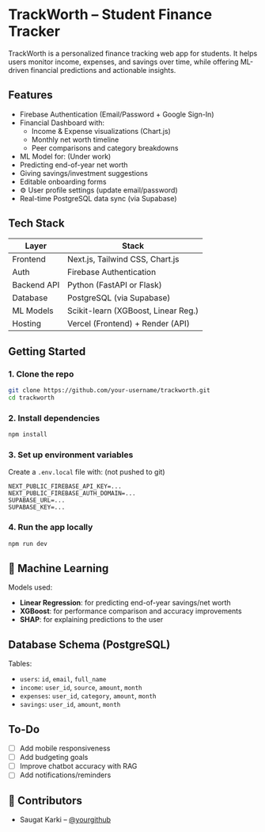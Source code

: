 # TrackWorth – Student Finance Tracker

TrackWorth is a personalized finance tracking web app for students. It helps users monitor income, expenses, and savings over time, while offering ML-driven financial predictions and actionable insights.

## Features

- Firebase Authentication (Email/Password + Google Sign-In)
- Financial Dashboard with:
  - Income & Expense visualizations (Chart.js)
  - Monthly net worth timeline
  - Peer comparisons and category breakdowns
-  ML Model for: (Under work)
  - Predicting end-of-year net worth
  - Giving savings/investment suggestions
- Editable onboarding forms
- ⚙️ User profile settings (update email/password)
- Real-time PostgreSQL data sync (via Supabase)

## Tech Stack

| Layer        | Stack                                |
|--------------|--------------------------------------|
| Frontend     | Next.js, Tailwind CSS, Chart.js      |
| Auth         | Firebase Authentication              |
| Backend API  | Python (FastAPI or Flask)            |
| Database     | PostgreSQL (via Supabase)            |
| ML Models    | Scikit-learn (XGBoost, Linear Reg.)  |
| Hosting      | Vercel (Frontend) + Render (API)     |


##  Getting Started

### 1. Clone the repo

```bash
git clone https://github.com/your-username/trackworth.git
cd trackworth
```

### 2. Install dependencies

```bash
npm install
```

### 3. Set up environment variables

Create a `.env.local` file with: (not pushed to git)

```
NEXT_PUBLIC_FIREBASE_API_KEY=...
NEXT_PUBLIC_FIREBASE_AUTH_DOMAIN=...
SUPABASE_URL=...
SUPABASE_KEY=...
```

### 4. Run the app locally

```bash
npm run dev
```

## 🧠 Machine Learning

Models used:

- **Linear Regression**: for predicting end-of-year savings/net worth
- **XGBoost**: for performance comparison and accuracy improvements
- **SHAP**: for explaining predictions to the user

##  Database Schema (PostgreSQL)

Tables:

- `users`: `id`, `email`, `full_name`
- `income`: `user_id`, `source`, `amount`, `month`
- `expenses`: `user_id`, `category`, `amount`, `month`
- `savings`: `user_id`, `amount`, `month`

## To-Do

- [ ] Add mobile responsiveness
- [ ] Add budgeting goals
- [ ] Improve chatbot accuracy with RAG
- [ ] Add notifications/reminders

## 🙌 Contributors

- Saugat Karki – [@yourgithub](https://github.com/yourgithub)


